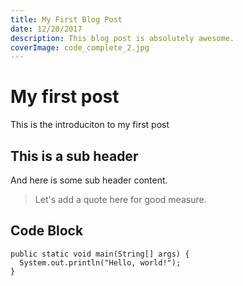 ```yaml
---
title: My First Blog Post
date: 12/20/2017
description: This blog post is absolutely awesome.
coverImage: code_complete_2.jpg
---
```


# My first post

This is the introduciton to my first post

## This is a sub header

And here is some sub header content.

> Let's add a quote here for good measure.

## Code Block

```
public static void main(String[] args) {
  System.out.println("Hello, world!");
}
```
